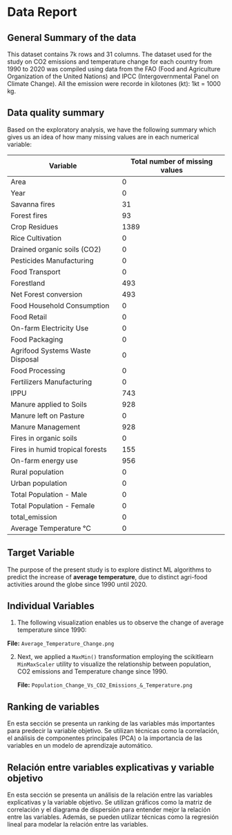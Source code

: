 # Data Report


## General Summary of the data

This dataset contains 7k rows and 31 columns. The dataset used for the study on CO2 emissions and temperature change for each country from 1990 to 2020 was compiled using data from the FAO (Food and Agriculture Organization of the United Nations) and IPCC (Intergovernmental Panel on Climate Change). All the emission were recorde in kilotones (kt): 1kt = 1000 kg.


## Data quality summary

Based on the exploratory analysis, we have the following summary which gives us an idea of how many missing values are in each numerical variable: 

| **Variable** | **Total number of missing values** |
| --- | --- |
| Area | 0 |                                  
| Year | 0 |                                  
| Savanna fires | 31 |                        
| Forest fires | 93 |                         
| Crop Residues | 1389 |                      
| Rice Cultivation | 0 |                      
| Drained organic soils (CO2) | 0 |           
| Pesticides Manufacturing | 0 |              
| Food Transport | 0 |                        
| Forestland | 493 |                          
| Net Forest conversion | 493 |               
| Food Household Consumption | 0 |          
| Food Retail | 0 |                           
| On-farm Electricity Use | 0 |               
| Food Packaging | 0 |                        
| Agrifood Systems Waste Disposal | 0 |       
| Food Processing | 0 |                       
| Fertilizers Manufacturing | 0 |             
| IPPU | 743 |                                
| Manure applied to Soils | 928 |             
| Manure left on Pasture | 0 |                
| Manure Management | 928 |                  
| Fires in organic soils | 0 |                
| Fires in humid tropical forests | 155 |     
| On-farm energy use | 956 |                  
| Rural population | 0 |                      
| Urban population | 0 |                      
| Total Population - Male | 0 |               
| Total Population - Female | 0 |             
| total_emission | 0 |                        
| Average Temperature °C | 0 |                

## Target Variable

The purpose of the present study is to explore distinct ML algorithms to predict the increase of **average temperature**, due to distinct agri-food activities around the globe since 1990 until 2020. 


## Individual Variables

1. The following visualization enables us to observe the change of average temperature since 1990: 

**File:** `Average_Temperature_Change.png`

2. Next, we applied a `MaxMin()` transformation employing the scikitlearn `MinMaxScaler` utility to visualize the relationship between population, CO2 emissions and Temperature change since 1990.

   **File:** `Population_Change_Vs_CO2_Emissions_&_Temperature.png`


## Ranking de variables

En esta sección se presenta un ranking de las variables más importantes para predecir la variable objetivo. Se utilizan técnicas como la correlación, el análisis de componentes principales (PCA) o la importancia de las variables en un modelo de aprendizaje automático.

## Relación entre variables explicativas y variable objetivo

En esta sección se presenta un análisis de la relación entre las variables explicativas y la variable objetivo. Se utilizan gráficos como la matriz de correlación y el diagrama de dispersión para entender mejor la relación entre las variables. Además, se pueden utilizar técnicas como la regresión lineal para modelar la relación entre las variables.
